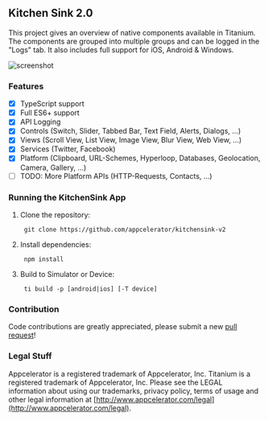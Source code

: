 ## Kitchen Sink 2.0

This project gives an overview of native components available in Titanium. 
The components are grouped into multiple groups and can be logged in the "Logs" tab. 
It also includes full support for iOS, Android & Windows.

![screenshot](screenshot.png)


### Features
- [x] TypeScript support
- [x] Full ES6+ support
- [x] API Logging
- [x] Controls (Switch, Slider, Tabbed Bar, Text Field, Alerts, Dialogs, ...)
- [x] Views (Scroll View, List View, Image View, Blur View, Web View, ...)
- [x] Services (Twitter, Facebook)
- [x] Platform (Clipboard, URL-Schemes, Hyperloop, Databases, Geolocation, Camera, Gallery, ...)
- [ ] TODO: More Platform APIs (HTTP-Requests, Contacts, ...)

### Running the KitchenSink App

1. Clone the repository:

		git clone https://github.com/appcelerator/kitchensink-v2

2. Install dependencies:

		npm install

3. Build to Simulator or Device:

		ti build -p [android|ios] [-T device]

### Contribution

Code contributions are greatly appreciated, please submit a new [pull request](https://github.com/appcelerator/kitchensink-v2/pull/new/master)!

### Legal Stuff

Appcelerator is a registered trademark of Appcelerator, Inc. Titanium is
a registered trademark of Appcelerator, Inc.  Please see the LEGAL information about using our trademarks,
privacy policy, terms of usage and other legal information at [http://www.appcelerator.com/legal](http://www.appcelerator.com/legal).

